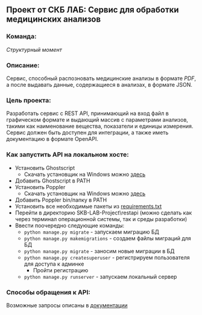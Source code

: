 ## Проект от СКБ ЛАБ: Сервис для обработки медицинских анализов

### Команда:
  *Структурный момент*

### Описание:
  Сервис, способный распозновать медицинские анализы в формате *PDF*, а после выдавать данные, содержащиеся в анализах, в формате JSON.
  
### Цель проекта:
  Разработать сервис с REST API, принимающий на вход файл в графическом формате и выдающий массив с параметрами анализов, такими как наименование вещества, показатели и единицы измерения. Сервис должен быть доступен для интеграции, а также иметь документацию в формате OpenAPI.

### Как запустить API на локальном хосте:
  - Установить Ghostscript
    - Cкачать установщик на Windows можно [здесь](https://ghostscript.com/releases/gsdnld.html)
  - Добавить Ghostscript в PATH
  - Установить Poppler
    - Cкачать установщик на Windows можно [здесь](https://github.com/oschwartz10612/poppler-windows/releases/)
  - Добавить Poppler bin/папку в PATH 
  - Установить все необходимые пакеты из [requirements.txt](requirements.txt)
  - Перейти в директорию SKB-LAB-Project\restapi (можно сделать как через терминал операционной системы, так и среды разработки)
  - Ввести поочередно следующие команды:
    - `python manage.py migrate` - запускаем миграцию БД
    - `python manage.py makemigrations` - создаем файлы миграций для БД
    - `python manage.py migrate` - заносим новые миграции в БД
    - `python manage.py createsuperuser` - регистрируем пользователя для доступа к админке
      - Пройти регистрацию
    - `python manage.py runserver` - запускаем локальный сервер

### Способы обращения к API:
  Возможные запросы описаны в [документации](https://app.swaggerhub.com/apis-docs/AniWooV/skb-lab-api/1.0.0#/)
